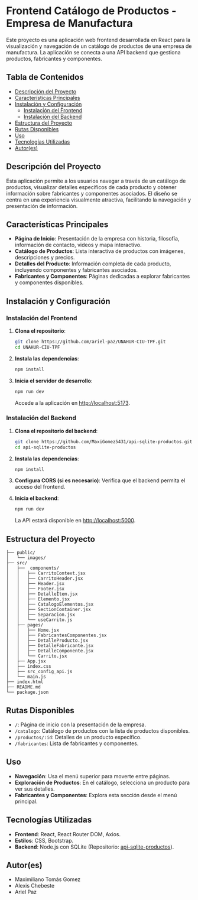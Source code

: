 
# Frontend Catálogo de Productos - Empresa de Manufactura

Este proyecto es una aplicación web frontend desarrollada en React para la visualización y navegación de un catálogo de productos de una empresa de manufactura. La aplicación se conecta a una API backend que gestiona productos, fabricantes y componentes.

## Tabla de Contenidos
- [Descripción del Proyecto](#descripción-del-proyecto)
- [Características Principales](#características-principales)
- [Instalación y Configuración](#instalación-y-configuración)
  - [Instalación del Frontend](#instalación-del-frontend)
  - [Instalación del Backend](#instalación-del-backend)
- [Estructura del Proyecto](#estructura-del-proyecto)
- [Rutas Disponibles](#rutas-disponibles)
- [Uso](#uso)
- [Tecnologías Utilizadas](#tecnologías-utilizadas)
- [Autor(es)](#autores)

## Descripción del Proyecto
Esta aplicación permite a los usuarios navegar a través de un catálogo de productos, visualizar detalles específicos de cada producto y obtener información sobre fabricantes y componentes asociados. El diseño se centra en una experiencia visualmente atractiva, facilitando la navegación y presentación de información.

## Características Principales
- **Página de Inicio**: Presentación de la empresa con historia, filosofía, información de contacto, videos y mapa interactivo.
- **Catálogo de Productos**: Lista interactiva de productos con imágenes, descripciones y precios.
- **Detalles del Producto**: Información completa de cada producto, incluyendo componentes y fabricantes asociados.
- **Fabricantes y Componentes**: Páginas dedicadas a explorar fabricantes y componentes disponibles.

## Instalación y Configuración

### Instalación del Frontend
1. **Clona el repositorio**:
   ```bash
   git clone https://github.com/ariel-paz/UNAHUR-CIU-TPF.git
   cd UNAHUR-CIU-TPF
   ```

2. **Instala las dependencias**:
   ```bash
   npm install
   ```

3. **Inicia el servidor de desarrollo**:
   ```bash
   npm run dev
   ```
   Accede a la aplicación en [http://localhost:5173](http://localhost:5173).

### Instalación del Backend
1. **Clona el repositorio del backend**:
   ```bash
   git clone https://github.com/MaxiGomez5431/api-sqlite-productos.git
   cd api-sqlite-productos
   ```

2. **Instala las dependencias**:
   ```bash
   npm install
   ```

3. **Configura CORS (si es necesario)**: Verifica que el backend permita el acceso del frontend.

4. **Inicia el backend**:
   ```bash
   npm run dev
   ```
   La API estará disponible en [http://localhost:5000](http://localhost:5000).

## Estructura del Proyecto
```plaintext
├── public/
│   └── images/
├── src/
│   ├──  components/ 
│   │   ├── CarritoContext.jsx
│   │   ├── CarritoHeader.jsx 
│   │   ├── Header.jsx
│   │   ├── Footer.jsx
│   │   ├── DetalleItem.jsx
│   │   ├── Elemento.jsx
│   │   ├── CatalogoElementos.jsx 
│   │   ├── SectionContainer.jsx
│   │   ├── Separacion.jsx 
│   │   └── useCarrito.js
│   ├── pages/
│   │   ├── Home.jsx
│   │   ├── FabricantesComponentes.jsx 
│   │   ├── DetalleProducto.jsx
│   │   ├── DetalleFabricante.jsx
│   │   ├── DetalleComponente.jsx 
│   │   └── Carrito.jsx
│   ├── App.jsx
│   ├── index.css
│   ├── src_config_api.js
│   └── main.js
├── index.html
├── README.md
└── package.json
```

## Rutas Disponibles
- `/`: Página de inicio con la presentación de la empresa.
- `/catalogo`: Catálogo de productos con la lista de productos disponibles.
- `/productos/:id`: Detalles de un producto específico.
- `/fabricantes`: Lista de fabricantes y componentes.

## Uso
- **Navegación**: Usa el menú superior para moverte entre páginas.
- **Exploración de Productos**: En el catálogo, selecciona un producto para ver sus detalles.
- **Fabricantes y Componentes**: Explora esta sección desde el menú principal.

## Tecnologías Utilizadas
- **Frontend**: React, React Router DOM, Axios.
- **Estilos**: CSS, Bootstrap.
- **Backend**: Node.js con SQLite (Repositorio: [api-sqlite-productos](https://github.com/MaxiGomez5431/api-sqlite-productos)).

## Autor(es)
- Maximiliano Tomás Gomez
- Alexis Chebeste
- Ariel Paz
